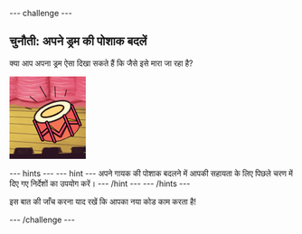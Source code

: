 \--- challenge \---

## चुनौती: अपने ड्रम की पोशाक बदलें

क्या आप अपना ड्रम ऐसा दिखा सकते हैं कि जैसे इसे मारा जा रहा है?

![स्क्रीनशॉट](images/band-drum-final.png)

\--- hints \--- \--- hint \--- अपने गायक की पोशाक बदलने में आपकी सहायता के लिए पिछले चरण में दिए गए निर्देशों का उपयोग करें। \--- /hint \--- \--- /hints \---

इस बात की जाँच करना याद रखें कि आपका नया कोड काम करता है!

\--- /challenge \---